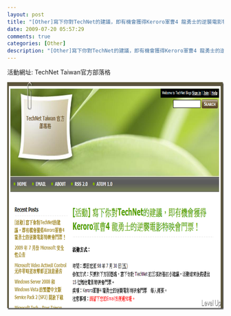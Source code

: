 ```yaml
---
layout: post
title: "[Other]寫下你對TechNet的建議，即有機會獲得Keroro軍曹4 龍勇士的逆襲電影特映會門票！"
date: 2009-07-20 05:57:29
comments: true
categories: [Other]
description: "[Other]寫下你對TechNet的建議，即有機會獲得Keroro軍曹4 龍勇士的逆襲電影特映會門票！"
---
```

<p>活動網址: TechNet Taiwan官方部落格</a></p><p><a rel="lightbox" href="http://files.dotblogs.com.tw/larrynung/0907/TechNetKeroro4_FC8A/image_2.png"><img style="border-bottom: 0px; border-left: 0px; display: inline; border-top: 0px; border-right: 0px" title="image" border="0" alt="image" width="822" height="529" src="\images\posts\9594\image_thumb.png" /></p>